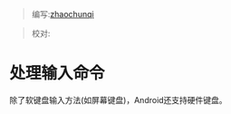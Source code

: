> 编写:[zhaochunqi](https://github.com/zhaochunqi)

> 校对:

# 处理输入命令

除了软键盘输入方法(如屏幕键盘)，Android还支持硬件键盘。

